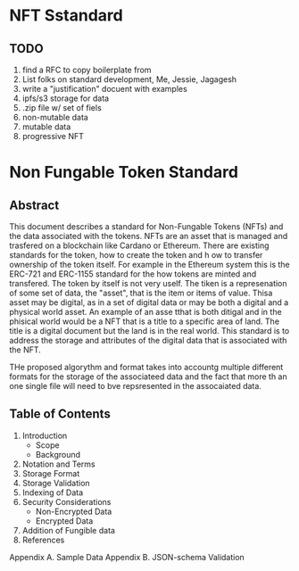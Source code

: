 
# NFT Sstandard

## TODO

1. find a RFC to copy boilerplate from
2. List folks on standard development, Me, Jessie, Jagagesh
3. write a "justification" docuent with examples
4. ipfs/s3 storage for data
5. .zip file w/ set of fiels
6. non-mutable data
7. mutable data
8. progressive NFT


# Non Fungable Token Standard

## Abstract

This document describes a standard for Non-Fungable Tokens (NFTs)
and the data associated with the tokens.  NFTs are an asset that
is managed and trasfered on a blockchain like Cardano or Ethereum.
There are existing standards for the token, how to create the token
and h ow to transfer ownership of the token itself.  For example
in the Ethereum system this is the ERC-721 and ERC-1155 standard
for the how tokens are minted and transfered.  The token by itself
is not very uself.  The tiken is a represenation of some set of
data, the "asset", that is the item or items of value.  Thisa asset
may be digital, as in a set of digital data or may be both a digital
and a physical world asset.  An example of an asse tthat is both
ditigal and in the phisical world would be a NFT that is a title
to a specific area of land.  The title is a digital document but
the land is in the real world.   This standard is to address the
storage and attributes of the digital data that is associated with
the NFT.

THe proposed algorythm and format takes into accountg multiple different formats for the storage of the associateed data
and the fact that more th an one single file will need to bve repsresented in the assocaiated data.

## Table of Contents

1. Introduction
	- Scope
	- Background
2. Notation and Terms
3. Storage Format
4. Storage Validation
5. Indexing of Data
6. Security Considerations
	- Non-Encrypted Data
	- Encrypted Data
7. Addition of Fungible data
8. References

Appendix A. Sample Data
Appendix B. JSON-schema Validation


